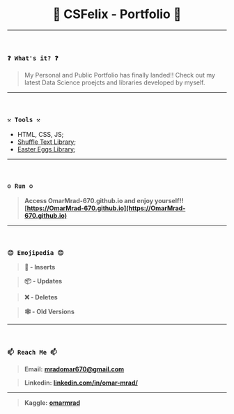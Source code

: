 <h1 align="center">🌟 CSFelix - Portfolio 🌟</h1>

----
<br>

### `❓ What's it? ❓`

> My Personal and Public Portfolio has finally landed!! Check out my latest Data Science proejcts and libraries developed by myself.

----
<br>

### `⚒️ Tools ⚒️`

* HTML, CSS, JS;
* [Shuffle Text Library](https://webcodeflow.com/text-shuffle-text-js/);
* [Easter Eggs Library](https://github.com/WeiChiaChang/easter-egg-collection);

----
<br>

### `⚙️ Run ⚙️`

> **Access OmarMrad-670.github.io and enjoy yourself!! [https://OmarMrad-670.github.io](https://OmarMrad-670.github.io)**


----
<br>

### `😊 Emojipedia 😊`

> **🎉 - Inserts**

> **📦 - Updates**

> **❌ - Deletes**

> **🕸️ - Old Versions**

----
<br>

### `📫 Reach Me 📫`

> **Email:** **[mradomar670@gmail.com](mradomar670@gmail.com?)**

> **Linkedin:** **[linkedin.com/in/omar-mrad/](https://www.linkedin.com/in/omar-mrad/)**


----

> **Kaggle:** **[omarmrad](https://www.kaggle.com/omarmrad)**
